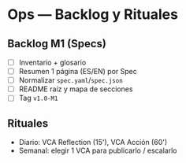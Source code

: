 # Ops — Backlog y Rituales

## Backlog M1 (Specs)
- [ ] Inventario + glosario
- [ ] Resumen 1 página (ES/EN) por Spec
- [ ] Normalizar `spec.yaml`/`spec.json`
- [ ] README raíz y mapa de secciones
- [ ] Tag `v1.0-M1`

## Rituales
- Diario: VCA Reflection (15'), VCA Acción (60')
- Semanal: elegir 1 VCA para publicarlo / escalarlo

